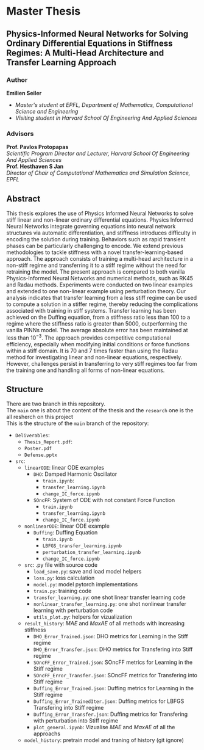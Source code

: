 # Master Thesis

## Physics-Informed Neural Networks for Solving Ordinary Differential Equations in Stiffness Regimes: A Multi-Head Architecture and Transfer Learning Approach

### Author 
**Emilien Seiler**  
-  *Master's student at EPFL, Department of Mathematics, Computational Science and Engineering*  
-  *Visiting student in Harvard School Of Engineering And Applied Sciences*

### Advisors 
**Prof. Pavlos Protopapas**  
*Scientific Program Director and Lecturer, Harvard School Of Engineering And Applied Sciences*  
**Prof. Hesthaven S Jan**  
*Director of Chair of Computational Mathematics and Simulation Science, EPFL*  

## Abstract
This thesis explores the use of Physics Informed Neural Networks to solve stiff linear and non-linear ordinary differential equations. Physics Informed Neural Networks integrate governing equations into neural network structures via automatic differentiation, and stiffness introduces difficulty in encoding the solution during training. Behaviors such as rapid transient phases can be particularly challenging to encode.
We extend previous methodologies to tackle stiffness with a novel transfer-learning-based approach. The approach consists of training a multi-head architecture in a non-stiff regime and transferring it to a stiff regime without the need for retraining the model. The present approach is compared to both vanilla Physics-Informed Neural Networks and numerical methods, such as RK45 and Radau methods. Experiments were conducted on two linear examples and extended to one non-linear example using perturbation theory.
Our analysis indicates that transfer learning from a less stiff regime can be used to compute a solution in a stiffer regime, thereby reducing the complications associated with training in stiff systems. Transfer learning has been achieved on the Duffing equation, from a stiffness ratio less than 100 to a regime where the stiffness ratio is greater than $5000$, outperforming the vanilla PINNs model. The average absolute error has been maintained at less than $10^{-3}$. The approach provides competitive computational efficiency, especially when modifying initial conditions or force functions within a stiff domain. It is $70$ and $7$ times faster than using the Radau method for investigating linear and non-linear equations, respectively.
However, challenges persist in transferring to very stiff regimes too far from the training one and handling all forms of non-linear equations.

## Structure
There are two branch in this repository.  
The `main` one is about the content of the thesis and the `research` one is the all resherch on this project   
This is the structure of the `main` branch of the repository:

- `Deliverables`: 
  - `Thesis_Report.pdf`:
  - `Poster.pdf`
  - `Defense.pptx`
- `src`:
  - `linearODE`: linear ODE examples
    - `DHO`: Damped Harmonic Oscillator
       - `train.ipynb`:
       - `transfer_learning.ipynb`
       - `change_IC_force.ipynb`
    - `SOncFF`: System of ODE with not constant Force Function
       - `train.ipynb`
       - `transfer_learning.ipynb`
       - `change_IC_force.ipynb`
  - `nonlinearODE`: linear ODE example
    - `Duffing`: Duffing Equation
      - `train.ipynb`
      - `LBFGS_transfer_learning.ipynb`
      - `perturbation_transfer_learning.ipynb`
      - `change_IC_force.ipynb`
  - `src`: .py file with source code
    - `load_save.py`: save and load model helpers
    - `loss.py`: loss calculation
    - `model.py`: model pytorch implementations 
    - `train.py`: training code
    - `transfer_learning.py`: one shot linear transfer learning code
    - `nonlinear_transfer_learning.py`: one shot nonlinear transfer learning with perturbation code
    - `utils_plot.py`: helpers for vizualization
  - `result_history`: $MAE$ and $MaxAE$ of all methods with increasing stiffness
    - `DHO_Error_Trained.json`: DHO metrics for Learning in the Stiff regime
    - `DHO_Error_Transfer.json`: DHO metrics for Transfering into Stiff regime
    - `SOncFF_Error_Trained.json`: SOncFF metrics for Learning in the Stiff regime
    - `SOncFF_Error_Transfer.json`: SOncFF metrics for Transfering into Stiff regime
    - `Duffing_Error_Trained.json`: Duffing metrics for Learning in the Stiff regime
    - `Duffing_Error_TrainedIter.json`: Duffing metrics for LBFGS Transfering into Stiff regime
    - `Duffing_Error_Transfer.json`: Duffing metrics for Transfering with perturbation into Stiff regime
    - `plot_general.ipynb`: Vizualise $MAE$ and $MaxAE$ of all the approachs
  - `model_history`: pretrain model and traning of history (git ignore)


